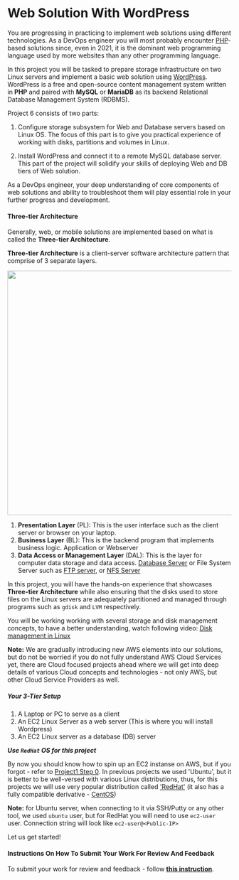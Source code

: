 Web Solution With WordPress 
=====================================

You are progressing in practicing to implement web solutions using different technologies. As a DevOps engineer you will most probably encounter [PHP](https://www.php.net)-based solutions since, even in 2021, it is the dominant web programming language used by more websites than any other programming language.

In this project you will be tasked to prepare storage infrastructure on two Linux servers and implement a basic web solution using [WordPress](https://en.wikipedia.org/wiki/WordPress). WordPress is a free and open-source content management system written in **PHP** and paired with **MySQL** or **MariaDB** as its backend Relational Database Management System (RDBMS).

Project 6 consists of two parts:

1. Configure storage subsystem for Web and Database servers based on Linux OS. The focus of this part is to give you practical experience of working with disks, partitions and volumes in Linux.

2. Install WordPress and connect it to a remote MySQL database server. This part of the project will solidify your skills of deploying Web and DB tiers of Web solution.

As a DevOps engineer, your deep understanding of core components of web solutions and ability to troubleshoot them will play essential role in your further progress and development.

#### Three-tier Architecture

Generally, web, or mobile solutions are implemented based on what is called the **Three-tier Architecture**. 

**Three-tier Architecture** is a client-server software architecture pattern that comprise of 3 separate layers.

<img src="https://darey-io-pbl-projects-images.s3.eu-west-2.amazonaws.com/project6/six.JPG" width="936px" height="550px">

1. **Presentation Layer** (PL): This is the user interface such as the client server or browser on your laptop. 
2. **Business Layer** (BL): This is the backend program that implements business logic. Application or Webserver
3. **Data Access or Management Layer** (DAL): This is the layer for computer data storage and data access. [Database Server](https://www.computerhope.com/jargon/d/database-server.htm) or File System Server such as [FTP server](https://titanftp.com/2018/09/11/what-is-an-ftp-server/), or [NFS Server](https://searchenterprisedesktop.techtarget.com/definition/Network-File-System)


In this project, you will have the hands-on experience that showcases **Three-tier Architecture** while also ensuring that the disks used to store files on the Linux servers are adequately partitioned and managed through programs such as `gdisk` and `LVM` respectively.

You will be working working with several storage and disk management concepts, to have a better understanding, watch following video:
[Disk management in Linux](https://darey.io/courses/step-12-logical-volume-management/lessons/lesson-1-storage-management/topic/create-linux-partitions-with-fdisk/)


**Note:** We are gradually introducing new AWS elements into our solutions, but do not be worried if you do not fully understand AWS Cloud Services yet, there are Cloud focused projects ahead where we will get into deep details of various Cloud concepts and technologies - not only AWS, but other Cloud Service Providers as well.

##### Your 3-Tier Setup

1. A Laptop or PC to serve as a client
2. An EC2 Linux Server as a web server (This is where you will install Wordpress)
3. An EC2 Linux server as a database (DB) server

***Use `RedHat` OS for this project***

By now you should know how to spin up an EC2 instanse on AWS, but if you forgot - refer to [Project1 Step 0](https://starter-pbl.darey.io/en/latest/project1.html#step-0-preparing-prerequisites).
In previous projects we used 'Ubuntu', but it is better to be well-versed with various Linux distributions, thus, for this projects we will use very popular distribution called ['RedHat'](https://www.redhat.com/en) (it also has a fully compatible derivative - [CentOS](https://www.centos.org))

**Note:** for Ubuntu server, when connecting to it via SSH/Putty or any other tool, we used `ubuntu` user, but for RedHat you will need to use `ec2-user` user. Connection string will look like `ec2-user@<Public-IP>`

Let us get started!

#### Instructions On How To Submit Your Work For Review And Feedback

To submit your work for review and feedback - follow [**this instruction**](https://starter-pbl.darey.io/en/latest/submission.html).




